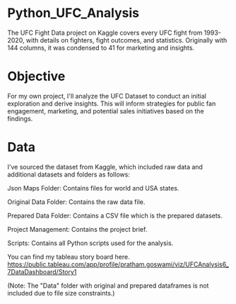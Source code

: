 # Python_UFC_Analysis
The UFC Fight Data project on Kaggle covers every UFC fight from 1993-2020, with details on fighters, fight outcomes, and statistics. Originally with 144 columns, it was condensed to 41 for marketing and insights.
# Objective
For my own project, I'll analyze the UFC Dataset to conduct an initial exploration and derive insights. This will inform strategies for public fan engagement, marketing, and potential sales initiatives based on the findings.
# Data
I've sourced the dataset from Kaggle, which included raw data and additional datasets and folders as follows:

Json Maps Folder: Contains files for world and USA states.

Original Data Folder: Contains the raw data file.

Prepared Data Folder: Contains a CSV file which is the prepared datasets.

Project Management: Contains the project brief.

Scripts: Contains all Python scripts used for the analysis.

You can find my tableau story board here. https://public.tableau.com/app/profile/pratham.goswami/viz/UFCAnalysis6_7DataDashboard/Story1

(Note: The "Data" folder with original and prepared dataframes is not included due to file size constraints.)

